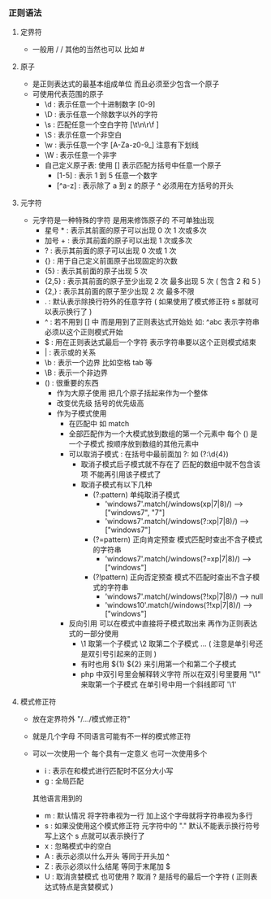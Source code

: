 ### 正则语法

1. 定界符
    + 一般用 / /  其他的当然也可以 比如 #

2. 原子
    + 是正则表达式的最基本组成单位 而且必须至少包含一个原子
    + 可使用代表范围的原子
        - \d : 表示任意一个十进制数字 [0-9]
        - \D : 表示任意一个除数字以外的字符
        - \s : 匹配任意一个空白字符 [\t\n\r\f ]
        - \S : 表示任意一个非空白
        - \w : 表示任意一个字 [A-Za-z0-9_] 注意有下划线
        - \W : 表示任意一个非字
        - 自己定义原子表: 使用 [] 表示匹配方括号中任意一个原子
            + [1-5] : 表示 1 到 5 任意一个数字
            + [^a-z] : 表示除了 a 到 z 的原子 ^ 必须用在方括号的开头

3. 元字符
    + 元字符是一种特殊的字符 是用来修饰原子的 不可单独出现
        - 星号 * : 表示其前面的原子可以出现 0 次 1 次或多次
        - 加号 + : 表示其前面的原子可以出现 1 次或多次
        - ? : 表示其前面的原子可以出现 0 次或 1 次
        - {} : 用于自己定义前面原子出现固定的次数
        - {5} : 表示其前面的原子出现 5 次
        - {2,5} : 表示其前面的原子至少出现 2 次 最多出现 5 次 ( 包含 2 和 5 )
        - {2,} : 表示其前面的原子至少出现 2 次 最多不限
        - . : 默认表示除换行符外的任意字符 ( 如果使用了模式修正符 s 那就可以表示换行了 )
        - ^ : 若不用到 [] 中 而是用到了正则表达式开始处 如: ^abc 表示字符串必须以这个正则模式开始
        - $ : 用在正则表达式最后一个字符 表示字符串要以这个正则模式结束
        - | : 表示或的关系
        - \b : 表示一个边界  比如空格 tab 等
        - \B : 表示一个非边界
        - () : 很重要的东西
            + 作为大原子使用 把几个原子括起来作为一个整体
            + 改变优先级 括号的优先级高
            + 作为子模式使用
                - 在匹配中 如 match
                - 全部匹配作为一个大模式放到数组的第一个元素中 每个 () 是一个子模式 按顺序放到数组的其他元素中
                - 可以取消子模式 : 在括号中最前面加 ?: 如 (?:\d{4})
                    + 取消子模式后子模式就不存在了 匹配的数组中就不包含该项 不能再引用该子模式了
                    + 取消子模式有以下几种
                        - (?:pattern) 单纯取消子模式
                            + 'windows7'.match(/windows(xp|7|8)/) --> ["windows7", "7"]
                            + 'windows7'.match(/windows(?:xp|7|8)/) --> ["windows7"]
                        - (?=pattern) 正向肯定预查 模式匹配时查出不含子模式的字符串
                            + 'windows7'.match(/windows(?=xp|7|8)/) --> ["windows"]
                        - (?!pattern) 正向否定预查 模式不匹配时查出不含子模式的字符串
                            + 'windows7'.match(/windows(?!xp|7|8)/) --> null
                            + 'windows10'.match(/windows(?!xp|7|8)/) --> ["windows"]
                - 反向引用 可以在模式中直接将子模式取出来 再作为正则表达式的一部分使用
                    + \1 取第一个子模式 \2 取第二个子模式 ... ( 注意是单引号还是双引号引起来的正则 )
                    + 有时也用 ${1} ${2} 来引用第一个和第二个子模式
                    + php 中双引号里会解释转义字符 所以在双引号里要用 "\\1" 来取第一个子模式 在单引号中用一个斜线即可 '\1'
                    
4. 模式修正符
    + 放在定界符外 "/.../模式修正符"
    + 就是几个字母 不同语言可能有不一样的模式修正符
    + 可以一次使用一个 每个具有一定意义 也可一次使用多个
        - i : 表示在和模式进行匹配时不区分大小写
        - g : 全局匹配
        
        其他语言用到的
        - m : 默认情况 将字符串视为一行 加上这个字母就将字符串视为多行
        - s : 如果没使用这个模式修正符 元字符中的 "." 默认不能表示换行符号 写上这个 s 点就可以表示换行了
        - x : 忽略模式中的空白
        - A : 表示必须以什么开头 等同于开头加 ^
        - Z : 表示必须以什么结尾 等同于末尾加 $
        - U : 取消贪婪模式 也可使用 ? 取消 ? 是括号的最后一个字符 ( 正则表达式特点是贪婪模式 )
